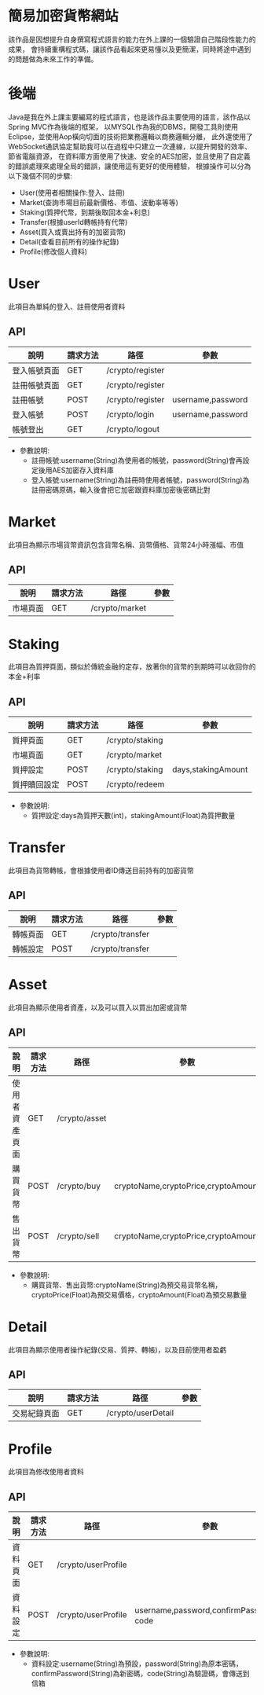 # 簡易加密貨幣網站
該作品是因想提升自身撰寫程式語言的能力在外上課的一個驗證自己階段性能力的成果，
會持續重構程式碼，讓該作品看起來更易懂以及更簡潔，同時將途中遇到的問題做為未來工作的準備。
# 後端
Java是我在外上課主要編寫的程式語言，也是該作品主要使用的語言，該作品以Spring MVC作為後端的框架，
以MYSQL作為我的DBMS，開發工具則使用Eclipse，並使用Aop橫向切面的技術把業務邏輯以商務邏輯分離，
此外還使用了WebSocket通訊協定幫助我可以在過程中只建立一次連線，以提升開發的效率、節省電腦資源，
在資料庫方面使用了快速、安全的AES加密，並且使用了自定義的錯誤處理來處理全局的錯誤，讓使用這有更好的使用體驗，
根據操作可以分為以下幾個不同的步驟:
* User(使用者相關操作:登入、註冊)
* Market(查詢市場目前最新價格、市值、波動率等等)
* Staking(質押代幣，到期後取回本金+利息)
* Transfer(根據userId轉帳持有代幣)
* Asset(買入或賣出持有的加密貨幣)
* Detail(查看目前所有的操作紀錄)
* Profile(修改個人資料)
# User
此項目為單純的登入、註冊使用者資料
## API
| 說明 | 請求方法 | 路徑 | 參數 |
|-----|-----|-----|-----|
| 登入帳號頁面 | GET | /crypto/register |  |
| 註冊帳號頁面 | GET | /crypto/register |  |
| 註冊帳號 | POST | /crypto/register | username,password |
| 登入帳號 | POST | /crypto/login | username,password |
| 帳號登出 | GET | /crypto/logout |  |
* 參數說明:
  *  註冊帳號:username(String)為使用者的帳號，password(String)會再設定後用AES加密存入資料庫
  *  登入帳號:username(String)為註冊時使用者帳號，password(String)為註冊密碼原碼，輸入後會把它加密跟資料庫加密後密碼比對
# Market
此項目為顯示市場貨幣資訊包含貨幣名稱、貨幣價格、貨幣24小時漲幅、市值
## API
| 說明 | 請求方法 | 路徑 | 參數 |
|-----|-----|-----|-----|
| 市場頁面 | GET | /crypto/market |  |
# Staking
此項目為質押頁面，類似於傳統金融的定存，放著你的貨幣的到期時可以收回你的本金+利率
## API
| 說明 | 請求方法 | 路徑 | 參數 |
|-----|-----|-----|-----|
| 質押頁面 | GET | /crypto/staking|  |
| 市場頁面 | GET | /crypto/market |  |
| 質押設定 | POST | /crypto/staking | days,stakingAmount |
| 質押贖回設定 | POST | /crypto/redeem | |
* 參數說明:
  *  質押設定:days為質押天數(int)，stakingAmount(Float)為質押數量
# Transfer
此項目為貨幣轉帳，會根據使用者ID傳送目前持有的加密貨幣
## API
| 說明 | 請求方法 | 路徑 | 參數 |
|-----|-----|-----|-----|
| 轉帳頁面 | GET | /crypto/transfer|  |
| 轉帳設定 | POST | /crypto/transfer |  |
# Asset
此項目為顯示使用者資產，以及可以買入以買出加密或貨幣
## API
| 說明 | 請求方法 | 路徑 | 參數 |
|-----|-----|-----|-----|
| 使用者資產頁面 | GET | /crypto/asset|  |
| 購買貨幣 | POST | /crypto/buy | cryptoName,cryptoPrice,cryptoAmount |
| 售出貨幣 | POST | /crypto/sell | cryptoName,cryptoPrice,cryptoAmount |
* 參數說明:
  *  購買貨幣、售出貨幣:cryptoName(String)為預交易貨幣名稱，cryptoPrice(Float)為預交易價格，cryptoAmount(Float)為預交易數量
# Detail
此項目為顯示使用者操作紀錄(交易、質押、轉帳)，以及目前使用者盈虧
## API
| 說明 | 請求方法 | 路徑 | 參數 |
|-----|-----|-----|-----|
| 交易紀錄頁面 | GET | /crypto/userDetail|  |
# Profile
此項目為修改使用者資料
## API
| 說明 | 請求方法 | 路徑 | 參數 |
|-----|-----|-----|-----|
| 資料頁面 | GET | /crypto/userProfile| 
| 資料設定 | POST | /crypto/userProfile|username,password,confirmPassword、code |
* 參數說明:
  *  資料設定:username(String)為預設，password(String)為原本密碼，confirmPassword(String)為新密碼，code(String)為驗證碼，會傳送到信箱



